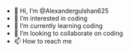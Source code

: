 - 👋 Hi, I’m @Alexandergulshan625
- 👀 I’m interested in coding
- 🌱 I’m currently learning coding
- 💞️ I’m looking to collaborate on coding
- 📫 How to reach me 

<!---
Alexandergulshan625/Alexandergulshan625 is a ✨ special ✨ repository because its `README.md` (this file) appears on your GitHub profile.
You can click the Preview link to take a look at your changes.
--->
